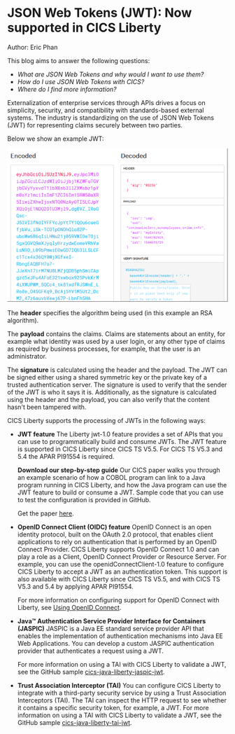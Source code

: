 
JSON Web Tokens (JWT): Now supported in CICS Liberty
====================================================

Author: Eric Phan

This blog aims to answer the following questions:

-   *What are JSON Web Tokens and why would I want to use them?*
-   *How do I use JSON Web Tokens with CICS?*
-   *Where do I find more information?*

Externalization of enterprise services through APIs drives a focus on
simplicity, security, and compatibility with standards-based external
systems. The industry is standardizing on the use of JSON Web Tokens
(JWT) for representing claims securely between two parties.

Below we show an example JWT:

![An example JSON Web Token](blog-graphics/JWT-Blog-Image.png)

The **header** specifies the algorithm being used (in this example an
RSA algorithm).

The **payload** contains the claims. Claims are statements about an
entity, for example what identity was used by a user login, or any other
type of claims as required by business processes, for example, that the
user is an administrator.

The **signature** is calculated using the header and the payload. The
JWT can be signed either using a shared symmetric key or the private key
of a trusted authentication server. The signature is used to verify that
the sender of the JWT is who it says it is. Additionally, as the
signature is calculated using the header and the payload, you can also
verify that the content hasn't been tampered with.

CICS Liberty supports the processing of JWTs in the following ways:

-   **JWT feature**
    The Liberty jwt-1.0 feature provides a set of APIs that you can use
    to programmatically build and consume JWTs.
    The JWT feature is supported in CICS Liberty since CICS TS V5.5. For
    CICS TS V5.3 and 5.4 the APAR PI91554 is required.
     

    **Download our step-by-step guide**
    Our CICS paper walks you through an example scenario of how a COBOL
    program can link to a Java program running in CICS Liberty, and how
    the Java program can use the JWT feature to build or consume a JWT.
    Sample code that you can use to test the configuration is provided
    in GitHub.

    Get the paper
    [here](https://developer.ibm.com/cics/wp-content/uploads/sites/65/2019/02/CICS-Paper-Using-the-Liberty-JWT-Feature-with-CICS.pdf).

-   **OpenID Connect Client (OIDC) feature**
    OpenID Connect is an open identity protocol, built on the OAuth 2.0
    protocol, that enables client applications to rely on authentication
    that is performed by an OpenID Connect Provider.
    CICS Liberty supports OpenID Connect 1.0 and can play a role as a
    Client, OpenID Connect Provider or Resource Server. For example, you
    can use the openidConnectClient-1.0 feature to configure CICS
    Liberty to accept a JWT as an authentication token. This support is
    also available with CICS Liberty since CICS TS V5.5, and with CICS
    TS V5.3 and 5.4 by applying APAR PI91554.

    For more information on configuring support for OpenID Connect with
    Liberty, see [Using OpenID
    Connect](https://www.ibm.com/support/knowledgecenter/SS7K4U_liberty/com.ibm.websphere.wlp.zseries.doc/ae/rwlp_using_oidc.html).

-   **Java™ Authentication Service Provider Interface for Containers
    (JASPIC)**
    JASPIC is a Java EE standard service provider API that enables the
    implementation of authentication mechanisms into Java EE Web
    Applications. You can develop a custom JASPIC authentication
    provider that authenticates a request using a JWT.

    For more information on using a TAI with CICS Liberty to validate a
    JWT, see the GitHub sample
    [cics-java-liberty-jaspic-jwt](https://github.com/cicsdev/cics-java-liberty-jaspic-jwt).

-   **Trust Association Interceptor (TAI)**
    You can configure CICS Liberty to integrate with a third-party
    security service by using a Trust Association Interceptors (TAI).
    The TAI can inspect the HTTP request to see whether it contains a
    specific security token, for example, a JWT.
    For more information on using a TAI with CICS Liberty to validate a
    JWT, see the GitHub sample
    [cics-java-liberty-tai-jwt](https://github.com/cicsdev/cics-java-liberty-tai-jwt#cics-java-liberty-tai-jwt).
